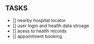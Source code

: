 ## TASKS

- [] nearby hospital locator   
- [] user login and health data stroage
- [] acess to heatlh records
- [] appointment booking
